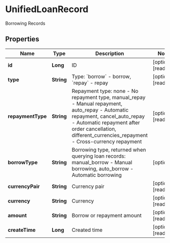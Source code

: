 
# UnifiedLoanRecord

Borrowing Records

## Properties

Name | Type | Description | Notes
------------ | ------------- | ------------- | -------------
**id** | **Long** | ID |  [optional] [readonly]
**type** | **String** | Type: &#x60;borrow&#x60; - borrow, &#x60;repay&#x60; - repay |  [optional] [readonly]
**repaymentType** | **String** | Repayment type: none - No repayment type, manual_repay - Manual repayment, auto_repay - Automatic repayment, cancel_auto_repay - Automatic repayment after order cancellation, different_currencies_repayment - Cross-currency repayment |  [optional] [readonly]
**borrowType** | **String** | Borrowing type, returned when querying loan records: manual_borrow - Manual borrowing, auto_borrow - Automatic borrowing |  [optional]
**currencyPair** | **String** | Currency pair |  [optional] [readonly]
**currency** | **String** | Currency |  [optional] [readonly]
**amount** | **String** | Borrow or repayment amount |  [optional] [readonly]
**createTime** | **Long** | Created time |  [optional] [readonly]

